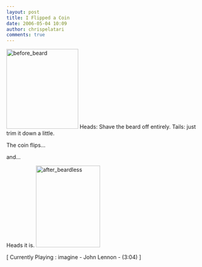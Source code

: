 ```yaml
---
layout: post
title: I Flipped a Coin
date: 2006-05-04 10:09
author: chrispelatari
comments: true
---
```

<a href="http://chrispelatari.files.wordpress.com/2006/05/before_beard.png"><img class="alignnone size-full wp-image-1154" alt="before_beard" src="http://chrispelatari.files.wordpress.com/2006/05/before_beard.png" width="187" height="208" /></a> Heads: Shave
the beard off entirely. Tails: just trim it down a little.

The coin flips...

and...

Heads it is. <a href="http://chrispelatari.files.wordpress.com/2006/05/after_beardless.png"><img class="alignnone size-full wp-image-1155" alt="after_beardless" src="http://chrispelatari.files.wordpress.com/2006/05/after_beardless.png" width="167" height="213" /></a>
<p class="media">[ Currently Playing : imagine - John Lennon - (3:04)
]</p>
